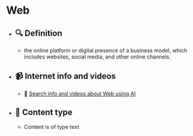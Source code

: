 # Web
- ## 🔍 Definition
  - the online platform or digital presence of a business model, which includes websites, social media, and other online channels.
- ## 📹 Internet info and videos
  - 🤖 [Search info and videos about Web using AI](https://www.perplexity.ai/search?q=videos+about+Web:+the+online+platform+or+digital+presence+of+a+business+model,+which+includes+websites,+social+media,+and+other+online+channels.
)
- ## 📰 Content type 
  - Content is of type text
